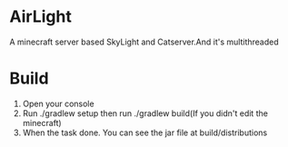 # AirLight
A minecraft server based SkyLight and Catserver.And it's multithreaded
# Build
 1. Open your console
 2. Run ./gradlew setup then run ./gradlew build(If you didn't edit the minecraft)
 3. When the task done. You can see the jar file at build/distributions
